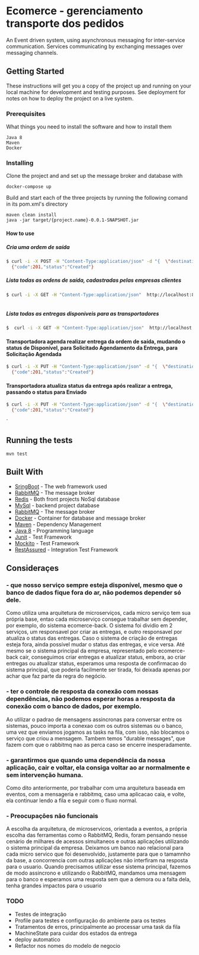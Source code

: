 # Ecomerce - gerenciamento transporte dos pedidos

 An Event driven system, using asynchronous messaging for inter-service communication. Services communicating by exchanging messages over messaging channels.

## Getting Started

These instructions will get you a copy of the project up and running on your local machine for development and testing purposes. See deployment for notes on how to deploy the project on a live system.

### Prerequisites

What things you need to install the software and how to install them

```
Java 8
Maven
Docker
```

### Installing

Clone the project and and set up the message broker and database with 

```
docker-compose up
```

Build and start each of the three projects by running the following comand in its  pom.xml's directory

```
maven clean install
java -jar target/{project.name}-0.0.1-SNAPSHOT.jar
```
#### How to use

##### Cria uma ordem de saída

```bash
$ curl -i -X POST -H "Content-Type:application/json" -d "{  \"destinationAdress\" : \"Vahia de Abreu\", \"productsQuantity\" : \"5\",  \"invoice\" : \"NoteFiscal\" }" http://localhost:8080/checkoutOrders/
  {"code":201,"status":"Created"}
```

##### Lista todas as ordens de saída, cadastradas pelas empresas clientes
```bash
$ curl -i -X GET -H "Content-Type:application/json"  http://localhost:8080/checkoutOrders/
  
```
##### Lista todas as entregas disponiveis para as transportadores
```bash
$  curl -i -X GET -H "Content-Type:application/json"  http://localhost:8090/deliveries/
 ``` 

#### Transportadora agenda realizar entrega da ordem de saída, mudando o status de Disponível, para Solicitado Agendamento da Entrega, para Solicitação Agendada
```bash
$ curl -i -X PUT -H "Content-Type:application/json" -d "{  \"destinationAdress\" : \"Endereco destino\", \"productsQuantity\" : \"5\",  \"invoice\" : \"NoteFiscal\" ,  \"carrierName\" : \"Nome Transportadora\"}" http://localhost:8090/deliveries/{id}/scheduleShipping
  {"code":201,"status":"Created"}
```

#### Transportadora atualiza  status da entrega após realizar a entrega, passando o status para Enviado
```bash
$ curl -i -X PUT -H "Content-Type:application/json" -d "{  \"destinationAdress\" : \"Endereco destino\", \"productsQuantity\" : \"5\",  \"invoice\" : \"NoteFiscal\" ,  \"carrierName\" : \"Nome Transportadora\"}" http://localhost:8090/deliveries/{id}/scheduleShipping
  {"code":201,"status":"Created"}
```

`
## Running the tests

```
mvn test
```

## Built With

* [SringBoot](https://projects.spring.io/spring-boot/) - The web framework used
* [RabbitMQ](https://www.rabbitmq.com/) - The message broker
* [Redis](https://redis.io/) - Both front projects NoSql database
* [MySql](https://www.mysql.com/) - backend project database
* [RabbitMQ](https://www.rabbitmq.com/) - The message broker
* [Docker](https://www.docker.com/) - Container for database and message broker
* [Maven](https://maven.apache.org/) - Dependency Management
* [Java 8](http://www.oracle.com/technetwork/pt/java/javase/downloads/jdk8-downloads-2133151.html) - Programming language
* [Junit](http://junit.org/junit4/) - Test Framework
* [Mockito](http://site.mockito.org/) - Test Framework
* [RestAssured](http://rest-assured.io/) - Integration Test Framework

## Consideraçes

### - que nosso serviço sempre esteja disponível, mesmo que o banco de dados fique fora do ar, não podemos depender só dele.
Como utiliza uma arquitetura de microserviços, cada micro serviço tem sua própria base, entao cada microserviço  consegue trabalhar sem depender,
por exemplo, do sistema ecomerce-back. O sistema foi dividio em 2 serviços, um responsavel por criar as entregas, e outro responsavel por atualiza
o status das entregas. Caso o sistema de criação de entregas esteja fora, ainda  possível mudar o status das entregas, e vice versa.
Até mesmo se o sistema principal da empresa, representado pelo ecomerce-back cair, conseguimos criar entregas e atualizar status, embora,
ao criar entregas ou atualizar status, esperamos uma resposta de confirmacao do sistema principal, que poderia facilmente ser tirada, foi deixada apenas por
achar que faz parte da regra do negócio.

### - ter o controle de resposta da conexão com nossas dependências, não podemos esperar horas a resposta da conexão com o banco de dados, por exemplo.
Ao utilizar o padrao de mensagens assincronas para conversar entre os sistemas, pouco importa a conexao com os outros sistemas ou o banco, uma vez que enviamos
jogamos as tasks na fila, com isso, não blocamos o serviço que criou a mensagem.
Tambem temos "durable messages", que fazem com que o rabbitmq nao as perca caso se encerre inesperadamente.

### - garantirmos que quando uma dependência da nossa aplicação, cair e voltar, ela consiga voltar ao ar normalmente e sem intervenção humana.
Como dito anteriormente, por trabalhar com uma arquitetura baseada em eventos, com a mensageria e rabbitmq, caso uma aplicacao caia, e volte,
ela continuar lendo a fila e seguir com o fluxo normal.

### - Preocupações não funcionais
A escolha da arquitetura, de microservicos, orientada a eventos, a própria escolha das ferramentas como o RabbitMQ, Redis, foram pensando nesse cenário de milhares de acessos 
simultaneos e outras aplicações utilizando o sistema principal da empresa.
Deixamos um banco nao relacional para cada micro servico que foi desenvolvido, justamente para que o tamamnho da base, a concorrencia com outras aplicações não interfiram na resposta para o usuario.
Quando precisamos utilizar esse sistema principal, fazemos de modo assincrono e utilizando o RabbitMQ, mandamos uma mensagem para o banco e esperamos uma resposta sem que a demora ou a falta dela, tenha grandes impactos para o usuario

### TODO

- Testes de integração
- Profile para testes e configuração do ambiente para os testes
- Tratamentos de erros, principalmente ao processar uma task da fila
- MachineState para cuidar dos estados da entrega
- deploy automatico
- Refactor nos nomes do modelo de negocio
